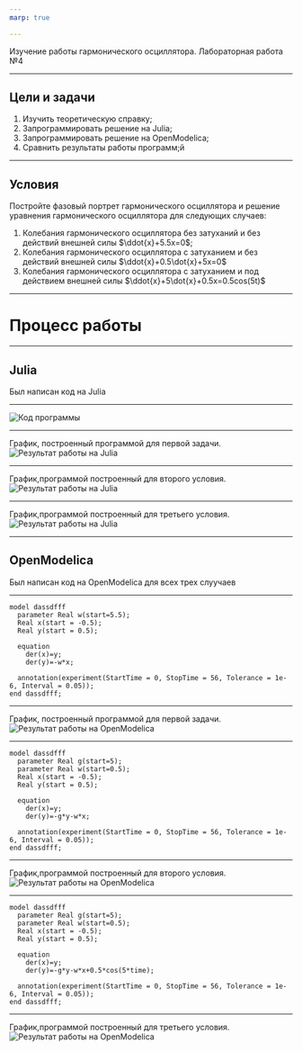 ```yaml
---
marp: true

---
```

Изучение работы гармонического осциллятора.
Лабораторная работа №4

---

## Цели и задачи

1. Изучить теоретическую справку;
2. Запрограммировать решение на Julia;
3. Запрограммировать решение на OpenModelica;
4. Сравнить результаты работы программ;й

---

## Условия

Постройте фазовый портрет гармонического осциллятора и решение уравнения гармонического осциллятора для следующих случаев:

1. Колебания гармонического осциллятора без затуханий и без действий внешней силы $\ddot{x}+5.5x=0$;
2. Колебания гармонического осциллятора c затуханием и без действий внешней силы $\ddot{x}+0.5\dot{x}+5x=0$
3. Колебания гармонического осциллятора c затуханием и под действием внешней силы $\ddot{x}+5\dot{x}+0.5x=0.5cos(5t)$

---

# Процесс работы

---

## Julia 

Был написан код на Julia 

---

![Код программы](./image/Screenshot_4.png )


---

График, построенный программой для первой задачи.
![Результат работы на Julia](./image/g1.png) 

---

График,программой построенный для второго условия.
![Результат работы на Julia](./image/g2.png) 

---

График,программой построенный для третьего условия.
![Результат работы на Julia](./image/g3.png) 

---

## OpenModelica 

Был написан код на OpenModelica для всех трех  слуучаев

---
```
model dassdfff
  parameter Real w(start=5.5);
  Real x(start = -0.5);
  Real y(start = 0.5);
  
  equation
    der(x)=y;
    der(y)=-w*x;
  
  annotation(experiment(StartTime = 0, StopTime = 56, Tolerance = 1e-6, Interval = 0.05));
end dassdfff;
```
---

График, построенный программой для первой задачи.
![Результат работы на OpenModelica](./image/Screenshot_1.png)

---
```
model dassdfff
  parameter Real g(start=5);
  parameter Real w(start=0.5);
  Real x(start = -0.5);
  Real y(start = 0.5);
  
  equation
    der(x)=y;
    der(y)=-g*y-w*x;
  
  annotation(experiment(StartTime = 0, StopTime = 56, Tolerance = 1e-6, Interval = 0.05));
end dassdfff;
```
---

График,программой построенный для второго условия.
![Результат работы на OpenModelica](./image/Screenshot_2.png)

---
```
model dassdfff
  parameter Real g(start=5);
  parameter Real w(start=0.5);
  Real x(start = -0.5);
  Real y(start = 0.5);
  
  equation
    der(x)=y;
    der(y)=-g*y-w*x+0.5*cos(5*time);
  
  annotation(experiment(StartTime = 0, StopTime = 56, Tolerance = 1e-6, Interval = 0.05));
end dassdfff;
```
---

График,программой построенный для третьего условия.
![Результат работы на OpenModelica](./image/Screenshot_2.png)